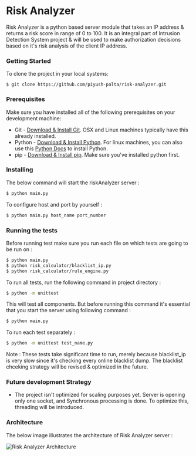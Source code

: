 # Risk Analyzer
Risk Analyzer is a python based server module that takes an IP address &amp; returns a risk score in range of 0 to 100. It is an integral part of Intrusion Detection System project & will be used to make authorization decisions based on it's risk analysis of the client IP address. 


### Getting Started
To clone the project in your local systems: 
```console
$ git clone https://github.com/piyush-palta/risk-analyzer.git
```

### Prerequisites
Make sure you have installed all of the following prerequisites on your development machine:
* Git - [Download & Install Git](https://git-scm.com/downloads). OSX and Linux machines typically have this already installed.
* Python - [Download & Install Python](https://www.python.org/downloads/). For linux machines, you can also use this [Python Docs](https://docs.python-guide.org/starting/install3/linux/) to install Python.
* pip - [Download & Install pip](https://pip.pypa.io/en/stable/installing/). Make sure you've installed python first.

### Installing

The below command will start the riskAnalyzer server :

```bash
$ python main.py
```
To configure host and port by yourself :

```bash
$ python main.py host_name port_number
```


### Running the tests
Before running test make sure you run each file on which tests are going to be run on :

```bash
$ python main.py
$ python risk_calculator/blacklist_ip.py
$ python risk_calculator/rule_engine.py
```

To run all tests, run the following command in project directory :

```bash
$ python -m unittest
```
This will test all components. But before running this command it's essential that you start the server using following command :
```bash
$ python main.py
```

To run each test separately :
```bash
$ python -m unittest test_name.py
```

Note : These tests take significant time to run, merely because blacklist_ip is very slow since it's checking every online blacklist dump. The blacklist chceking strategy will be revised & optimized in the future. 


### Future development Strategy
* The project isn't optimized for scaling purposes yet. Server is opening only one socket, and Synchronous processing is done. To optimize this, threading will be introduced. 

### Architecture
The below image illustrates the architecture of Risk Analyzer server :

![Risk Analyzer Architecture](https://github.com/piyush-palta/risk-analyzer/blob/master/Risk%20Analyzer.png)

